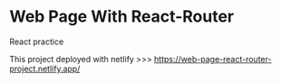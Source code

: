 # Web Page With React-Router
React practice

This project deployed with netlify >>> https://web-page-react-router-project.netlify.app/

